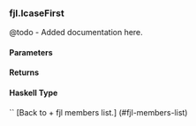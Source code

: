 ### fjl.lcaseFirst
@todo - Added documentation here.

#### Parameters

#### Returns
 
#### Haskell Type
``
[Back to  + fjl members list.]
(#fjl-members-list)
